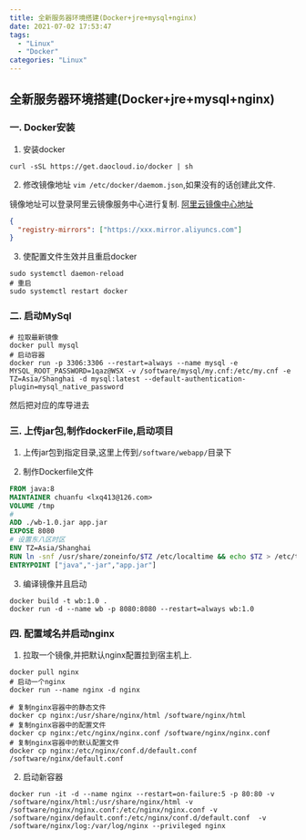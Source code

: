 ```yaml
---
title: 全新服务器环境搭建(Docker+jre+mysql+nginx)
date: 2021-07-02 17:53:47
tags:
  - "Linux"
  - "Docker"
categories: "Linux"
---
```


## 全新服务器环境搭建(Docker+jre+mysql+nginx)

### 一. Docker安装

1. 安装docker
```shell
curl -sSL https://get.daocloud.io/docker | sh
```
<!-- more -->
2. 修改镜像地址 `vim /etc/docker/daemom.json`,如果没有的话创建此文件.

镜像地址可以登录阿里云镜像服务中心进行复制. [阿里云镜像中心地址](https://cr.console.aliyun.com/cn-hangzhou/instances/mirrors)

```json
{
  "registry-mirrors": ["https://xxx.mirror.aliyuncs.com"]
}
```

3. 使配置文件生效并且重启docker

```shell
sudo systemctl daemon-reload
# 重启
sudo systemctl restart docker
```

### 二. 启动MySql

```shell
# 拉取最新镜像
docker pull mysql
# 启动容器
docker run -p 3306:3306 --restart=always --name mysql -e MYSQL_ROOT_PASSWORD=1qaz@WSX -v /software/mysql/my.cnf:/etc/my.cnf -e TZ=Asia/Shanghai -d mysql:latest --default-authentication-plugin=mysql_native_password
```

然后把对应的库导进去

### 三. 上传jar包,制作dockerFile,启动项目

1. 上传jar包到指定目录,这里上传到`/software/webapp/`目录下

2. 制作Dockerfile文件

```Dockerfile
FROM java:8
MAINTAINER chuanfu <lxq413@126.com>
VOLUME /tmp
#
ADD ./wb-1.0.jar app.jar
EXPOSE 8080
# 设置东八区时区
ENV TZ=Asia/Shanghai
RUN ln -snf /usr/share/zoneinfo/$TZ /etc/localtime && echo $TZ > /etc/timezone
ENTRYPOINT ["java","-jar","app.jar"]
```

3. 编译镜像并且启动

```shell
docker build -t wb:1.0 .
docker run -d --name wb -p 8080:8080 --restart=always wb:1.0
```

### 四. 配置域名并启动nginx

1. 拉取一个镜像,并把默认nginx配置拉到宿主机上.

```shell
docker pull nginx
# 启动一个nginx
docker run --name nginx -d nginx

# 复制nginx容器中的静态文件
docker cp nginx:/usr/share/nginx/html /software/nginx/html
# 复制nginx容器中的配置文件
docker cp nginx:/etc/nginx/nginx.conf /software/nginx/nginx.conf
# 复制nginx容器中的默认配置文件
docker cp nginx:/etc/nginx/conf.d/default.conf /software/nginx/default.conf
```

2. 启动新容器
```shell
docker run -it -d --name nginx --restart=on-failure:5 -p 80:80 -v /software/nginx/html:/usr/share/nginx/html -v /software/nginx/nginx.conf:/etc/nginx/nginx.conf -v /software/nginx/default.conf:/etc/nginx/conf.d/default.conf  -v /software/nginx/log:/var/log/nginx --privileged nginx
```